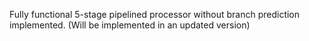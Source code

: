 Fully functional 5-stage pipelined processor without branch prediction implemented. (Will be implemented in an updated version)
